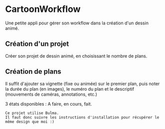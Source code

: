 # CartoonWorkflow

Une petite appli pour gérer son workflow dans la création d'un dessin animé.

## Création d'un projet

Créer son projet de dessin animé, en choisissant le nombre de plans.

## Création de plans

Il suffit d'ajouter sa vignette (fixe ou animée) sur le premier plan, puis noter la durée du plan (en images), le numéro du plan et le descriptif (mouvements de caméras, annotations, etc.)

3 états disponibles : A faire, en cours, fait.


    Ce projet utilise Bulma. 
    Il faut donc suivre les instructions d'installation pour récupérer le même design que moi :)